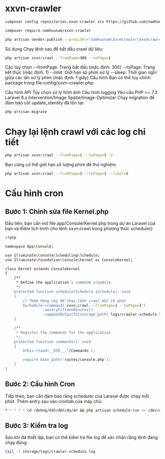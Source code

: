 # xxvn-crawler
```bash
composer config repositories.xxvn-crawler vcs https://github.com/namhuunam/xxvn-crawler.git
```
```bash
composer require namhuunam/xxvn-crawler
```
```bash
php artisan vendor:publish --provider="namhuunam\XxvnCrawler\XxvnCrawlerServiceProvider" --tag="config"
```
Sử dụng
Chạy lệnh sau để bắt đầu crawl dữ liệu:
```bash
php artisan xxvn:crawl --fromPage=300 --toPage=1
```
Các tùy chọn
--fromPage: Trang bắt đầu (mặc định: 300)
--toPage: Trang kết thúc (mặc định: 1)
--limit: Giới hạn số phim xử lý
--sleep: Thời gian nghỉ giữa các lần xử lý phim (mặc định: 1 giây)
Cấu hình
Bạn có thể tùy chỉnh package trong file config/xxvn-crawler.php:

Cấu hình API
Tùy chọn xử lý hình ảnh
Cấu hình logging
Yêu cầu
PHP >= 7.3
Laravel 8.x
Intervention/Image
Spatie/Image-Optimizer
Chạy migration để đảm bảo cột update_identity đã tồn tại:
```bash
php artisan migrate
```
# Chạy lại lệnh crawl với các log chi tiết
```bash
php artisan xxvn:crawl --fromPage=1 --toPage=1 -v
```
Bạn cũng có thể giới hạn số lượng phim để thử nghiệm:
```bash
php artisan xxvn:crawl --fromPage=2 --toPage=1 --limit=5
```
# Cấu hình cron
## Bước 1: Chỉnh sửa file Kernel.php
Đầu tiên, bạn cần mở file app/Console/Kernel.php trong dự án Laravel của bạn và thêm lịch trình cho lệnh xxvn:crawl trong phương thức schedule():
```bash
<?php

namespace App\Console;

use Illuminate\Console\Scheduling\Schedule;
use Illuminate\Foundation\Console\Kernel as ConsoleKernel;

class Kernel extends ConsoleKernel
{
    /**
     * Define the application's command schedule.
     */
    protected function schedule(Schedule $schedule): void
    {
        // Thêm dòng này để chạy lệnh crawl mỗi 15 phút
        $schedule->command('xxvn:crawl --fromPage=1 --toPage=1')
                 ->everyFifteenMinutes()
                 ->appendOutputTo(storage_path('logs/crawler-schedule.log')); // Log output
    }

    /**
     * Register the commands for the application.
     */
    protected function commands(): void
    {
        $this->load(__DIR__.'/Commands');

        require base_path('routes/console.php');
    }
}
```
## Bước 2: Cấu hình Cron
Tiếp theo, bạn cần đảm bảo rằng scheduler của Laravel được chạy mỗi phút. Thêm entry sau vào crontab của máy chủ:
```bash
* * * * * cd /đường/dẫn/đến/dự/án && php artisan schedule:run >> /dev/null 2>&1
```
## Bước 3: Kiểm tra log
Sau khi đã thiết lập, bạn có thể kiểm tra file log để xác nhận rằng lệnh đang chạy đúng:
```bash
tail -f storage/logs/crawler-schedule.log
```
